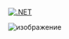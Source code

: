 [![.NET](https://github.com/pigeonmaster420/OmSTU-22-23-4/actions/workflows/dotnet.yml/badge.svg?branch=endmovecommand&event=workflow_run)](https://github.com/pigeonmaster420/OmSTU-22-23-4/actions/workflows/dotnet.yml)

![изображение](https://github.com/pigeonmaster420/OmSTU-22-23-4/assets/113008836/ea64ca20-6901-4480-a10f-30456f591b7d)

